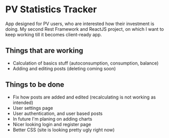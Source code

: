 # PV Statistics Tracker
App designed for PV users, who are interested how their investment is doing. My second Rest Framework and ReactJS project, on which I want to keep working till it becomes client-ready app. 

## Things that are working

- Calculation of basics stuff (autoconsumption, consumption, balance)
- Adding and editing posts (deleting coming soon)

## Things to be done

- Fix how posts are added and edited (recalculating is not working as intended)
- User settings page
- User authentication, and user based posts
- In future I'm planing on adding charts
- Nicer looking login and register page
- Better CSS (site is looking pretty ugly right now)